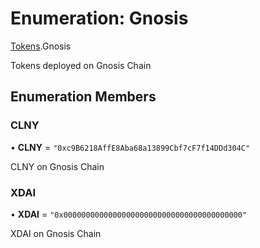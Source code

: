 # Enumeration: Gnosis

[Tokens](../modules/Tokens.md).Gnosis

Tokens deployed on Gnosis Chain

## Enumeration Members

### CLNY

• **CLNY** = ``"0xc9B6218AffE8Aba68a13899Cbf7cF7f14DDd304C"``

CLNY on Gnosis Chain

### XDAI

• **XDAI** = ``"0x0000000000000000000000000000000000000000"``

XDAI on Gnosis Chain
